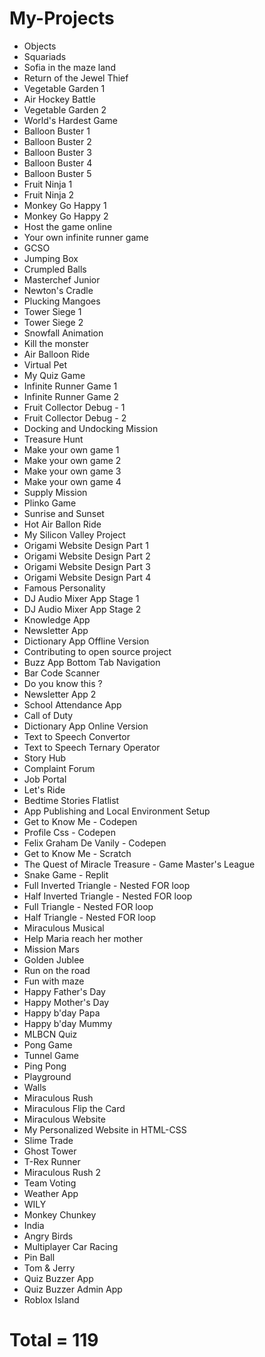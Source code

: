 # My-Projects
- Objects
- Squariads
- Sofia in the maze land
- Return of the Jewel Thief
- Vegetable Garden 1
- Air Hockey Battle
- Vegetable Garden 2
- World's Hardest Game
- Balloon Buster 1
- Balloon Buster 2
- Balloon Buster 3
- Balloon Buster 4
- Balloon Buster 5
- Fruit Ninja 1
- Fruit Ninja 2
- Monkey Go Happy 1
- Monkey Go Happy 2
- Host the game online
- Your own infinite runner game
- GCSO
- Jumping Box
- Crumpled Balls
- Masterchef Junior
- Newton's Cradle
- Plucking Mangoes
- Tower Siege 1
- Tower Siege 2
- Snowfall Animation
- Kill the monster
- Air Balloon Ride
- Virtual Pet
- My Quiz Game
- Infinite Runner Game 1
- Infinite Runner Game 2
- Fruit Collector Debug - 1
- Fruit Collector Debug - 2
- Docking and Undocking Mission
- Treasure Hunt
- Make your own game 1
- Make your own game 2
- Make your own game 3
- Make your own game 4
- Supply Mission
- Plinko Game
- Sunrise and Sunset
- Hot Air Ballon Ride
- My Silicon Valley Project
- Origami Website Design Part 1
- Origami Website Design Part 2
- Origami Website Design Part 3
- Origami Website Design Part 4
- Famous Personality
- DJ Audio Mixer App Stage 1
- DJ Audio Mixer App Stage 2
- Knowledge App
- Newsletter App
- Dictionary App Offline Version
- Contributing to open source project
- Buzz App Bottom Tab Navigation
- Bar Code Scanner
- Do you know this ?
- Newsletter App 2
- School Attendance App
- Call of Duty
- Dictionary App Online Version
- Text to Speech Convertor
- Text to Speech Ternary Operator
- Story Hub
- Complaint Forum
- Job Portal
- Let's Ride
- Bedtime Stories Flatlist
- App Publishing and Local Environment Setup
- Get to Know Me - Codepen
- Profile Css - Codepen
- Felix Graham De Vanily - Codepen
- Get to Know Me - Scratch
- The Quest of Miracle Treasure - Game Master's League
- Snake Game - Replit
- Full Inverted Triangle - Nested FOR loop
- Half Inverted Triangle - Nested FOR loop
- Full Triangle - Nested FOR loop
- Half Triangle - Nested FOR loop
- Miraculous Musical
- Help Maria reach her mother
- Mission Mars
- Golden Jublee
- Run on the road
- Fun with maze
- Happy Father's Day
- Happy Mother's Day
- Happy b'day Papa
- Happy b'day Mummy
- MLBCN Quiz
- Pong Game
- Tunnel Game
- Ping Pong
- Playground
- Walls
- Miraculous Rush
- Miraculous Flip the Card
- Miraculous Website
- My Personalized Website in HTML-CSS
- Slime Trade
- Ghost Tower
- T-Rex Runner
- Miraculous Rush 2
- Team Voting
- Weather App
- WILY
- Monkey Chunkey
- India
- Angry Birds
- Multiplayer Car Racing
- Pin Ball
- Tom & Jerry
- Quiz Buzzer App
- Quiz Buzzer Admin App
- Roblox Island

# Total = 119
